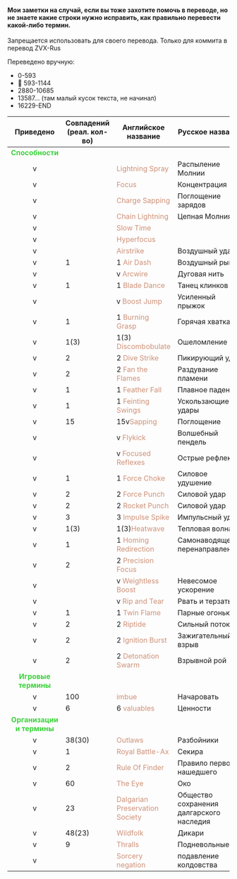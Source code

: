 #### Мои заметки на случай, если вы тоже захотите помочь в переводе, но не знаете какие строки нужно исправить, как правильно перевести какой-либо термин.

Запрещается использовать для своего перевода. Только для коммита в перевод ZVX-Rus

Переведено вручную:

- 0-593
- 👀 593-1144
- 2880-10685
- 13587… (там малый кусок текста, не начинал)
- 16229-END

|Приведено|Совпадений</br>(реал. кол-во)| Английское название | Русское название |
| :---: | --- | --- | --- |
| **<span style="color: #3bd23a;">Способности</span>** ||||
| v   |     | <span style="color: #ce9178;">Lightning Spray</span> | Распыление Молнии |
| v   |     | <span style="color: #ce9178;">Focus</span> | Концентрация |
| v   |     | <span style="color: #ce9178;">Charge Sapping</span> | Поглощение зарядов |
| v   |     | <span style="color: #ce9178;">Chain Lightning</span> | Цепная Молния |
| v   |     | <span style="color: #ce9178;">Slow Time</span> |     |
| v   |     | <span style="color: #ce9178;">Hyperfocus</span> |     |
| v   |     | <span style="color: #ce9178;">Airstrike</span> | Воздушный удар |
| v   | 1   | 1 <span style="color: #ce9178;">Air Dash</span> | Воздушный рывок |
| v   |     | v <span style="color: #ce9178;">Arcwire</span> | Дуговая нить |
| v   | 1   | 1 <span style="color: #ce9178;">Blade Dance</span> | Танец клинков |
| v   |     | v <span style="color: #ce9178;">Boost Jump</span> | Усиленный прыжок |
| v   | 1   | 1 <span style="color: #ce9178;">Burning Grasp</span> | Горячая хватка |
| v   | 1(3) | 1(3) <span style="color: #ce9178;">Discombobulate</span> | Ошеломление |
| v   | 2   | 2 <span style="color: #ce9178;">Dive Strike</span> | Пикирующий удар |
| v   | 2   | 2 <span style="color: #ce9178;">Fan the Flames</span> | Раздувание пламени |
| v   | 1   | 1 <span style="color: #ce9178;">Feather Fall</span> | Плавное падение |
| v   | 1   | 1 <span style="color: #ce9178;">Feinting Swings</span> | Ускользающие удары |
| v   | 15  | 15v<span style="color: #ce9178;">Sapping</span> | Поглощение |
| v   |     | v <span style="color: #ce9178;">Flykick</span> | Волшебный пендель |
| v   |     | v <span style="color: #ce9178;">Focused Reflexes</span> | Острые рефлексы |
| v   | 1   | 1 <span style="color: #ce9178;">Force Choke</span> | Силовое удушение |
| v   | 2   | 2 <span style="color: #ce9178;">Force Punch</span> | Силовой удар |
| v   | 2   | 2 <span style="color: #ce9178;">Rocket Punch</span> | Силовой удар |
| v   | 3   | 3 <span style="color: #ce9178;">Impulse Spike</span> | Импульсный удар |
| v   | 1(3) | 1(3)<span style="color: #ce9178;">Heatwave</span> | Тепловая волна |
| v   | 1   | 1 <span style="color: #ce9178;">Homing Redirection</span> | Самонаводящееся перенаправление |
| v   | 2   | 2 <span style="color: #ce9178;">Precision Focus</span> |     |
| v   |     | v <span style="color: #ce9178;">Weightless Boost</span> | Невесомое ускорение |
| v   |     | v <span style="color: #ce9178;">Rip and Tear</span> | Рвать и терзать |
| v   | 1   | 1 <span style="color: #ce9178;">Twin Flame</span> | Парные огоньки |
| v   | 2   | 2 <span style="color: #ce9178;">Riptide</span> | Сильный поток |
| v   | 2   | 2 <span style="color: #ce9178;">Ignition Burst</span> | Зажигательный взрыв |
| v   | 2   | 2 <span style="color: #ce9178;">Detonation Swarm</span> | Взрывной рой |
| **<span style="color: #3bd23a;">Игровые термины</span>** ||||
| v   | 100 | <span style="color: #ce9178;">imbue</span> | Начаровать |
| v   | 6   | 6 <span style="color: #ce9178;">valuables</span> | Ценности |
| **<span style="color: #3bd23a;">Организации и термины</span>** ||||
| v   | 38(30) | <span style="color: #ce9178;">Outlaws</span> | Разбойники |
| v   | 1   | <span style="color: #ce9178;"><span style="color: #ce9178;"><span style="color: #ce9178;">Royal</span> Battle-Ax</span></span> | Секира |
| v   | 2   | <span style="color: #ce9178;">Rule Of Finder</span> | Правило первого нашедшего |
| v   | 60  | <span style="color: #ce9178;"><span style="color: #ce9178;">The Eye</span></span> | Око |
| v   | 23  | <span style="color: #ce9178;"><span style="color: #ce9178;"><span style="color: #ce9178;">Dalgarian Preservation Society</span></span></span> | Общество сохранения далгарского наследия |
| v   | 48(23) | <span style="color: #ce9178;"><span style="color: #ce9178;"><span style="color: #ce9178;"><span style="color: #ce9178;">Wildfolk</span></span></span></span> | Дикари |
|  v   | 9   | <span style="color: #ce9178;"><span style="color: #ce9178;"><span style="color: #ce9178;"><span style="color: #ce9178;">Thralls</span></span></span></span> | Подневольные |
| v    |     | <span style="color: #ce9178;"><span style="color: #ce9178;"><span style="color: #ce9178;"><span style="color: #ce9178;"><span style="color: #ce9178;">Sorcery negation</span></span></span></span></span> | подавление колдовства |

&nbsp;

